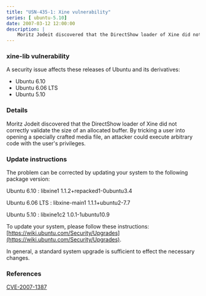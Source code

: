 ```yaml
---
title: "USN-435-1: Xine vulnerability"
series: [ ubuntu-5.10]
date: 2007-03-12 12:00:00
description: |
    Moritz Jodeit discovered that the DirectShow loader of Xine did not  correctly validate the size of an allocated buffer.  By tricking a user  into opening a specially crafted media file, an attacker could execute  arbitrary code with the user&#39;s privileges.
--- 
```

 
### xine-lib vulnerability

A security issue affects these releases of Ubuntu and its derivatives:

* Ubuntu 6.10
* Ubuntu 6.06 LTS
* Ubuntu 5.10

### Details

Moritz Jodeit discovered that the DirectShow loader of Xine did not correctly validate the size of an allocated buffer. By tricking a user into opening a specially crafted media file, an attacker could execute arbitrary code with the user&#39;s privileges.

### Update instructions

The problem can be corrected by updating your system to the following package version:

Ubuntu 6.10
 : libxine1 <span>1.1.2+repacked1-0ubuntu3.4</span>

Ubuntu 6.06 LTS
 : libxine-main1 <span>1.1.1+ubuntu2-7.7</span>

Ubuntu 5.10
 : libxine1c2 <span>1.0.1-1ubuntu10.9</span>

To update your system, please follow these instructions: [https://wiki.ubuntu.com/Security/Upgrades](https://wiki.ubuntu.com/Security/Upgrades).

In general, a standard system upgrade is sufficient to effect the necessary changes.

### References

 [CVE-2007-1387](http://people.ubuntu.com/~ubuntu-security/cve/CVE-2007-1387)
 

